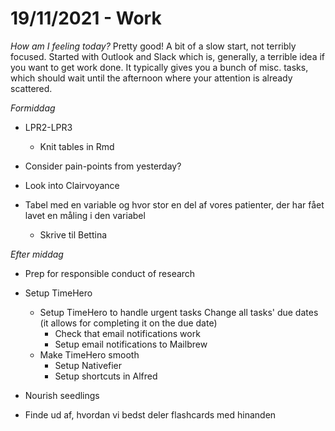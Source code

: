 # 19/11/2021 - Work
*How am I feeling today?*
Pretty good! A bit of a slow start, not terribly focused. Started with Outlook and Slack which is, generally, a terrible idea if you want to get work done. It typically gives you a bunch of misc. tasks, which should wait until the afternoon where your attention is already scattered.

*Formiddag*
- LPR2-LPR3
	- Knit tables in Rmd

- Consider pain-points from yesterday?

- Look into Clairvoyance

* Tabel med en variable og hvor stor en del af vores patienter, der har fået lavet en måling i den variabel
	
	* Skrive til Bettina

*Efter middag*
- Prep for responsible conduct of research

- Setup TimeHero
	- Setup TimeHero to handle urgent tasks 
		Change all tasks' due dates (it allows for completing it on the due date)
		- Check that email notifications work 
		- Setup email notifications to Mailbrew
	* Make TimeHero smooth
		- Setup Nativefier
		- Setup shortcuts in Alfred

- Nourish seedlings

* Finde ud af, hvordan vi bedst deler flashcards med hinanden

<!-- {BearID:28B90029-E685-49BF-A9A9-0188A3F0E9DE-92299-0000051FF2F9B6FF} -->

